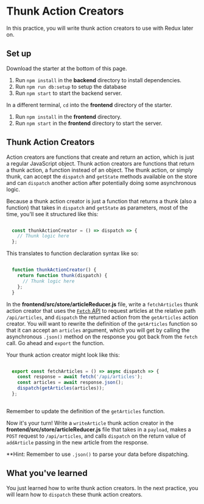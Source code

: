 # Thunk Action Creators

In this practice, you will write thunk action creators to use with Redux later
on.

## Set up

Download the starter at the bottom of this page.

1. Run `npm install` in the **backend** directory to install dependencies.
2. Run `npm run db:setup` to setup the database
3. Run `npm start` to start the backend server.

In a different terminal, `cd` into the **frontend** directory of the starter.

1. Run `npm install` in the **frontend** directory.
2. Run `npm start` in the **frontend** directory to start the server.

## Thunk Action Creators

Action creators are functions that create and return an action, which is just
a regular JavaScript object. Thunk action creators are functions that return
a thunk action, a function instead of an object. The thunk action, or simply 
thunk, can accept the `dispatch` and `getState` methods available on the store 
and can `dispatch` another action after potentially doing some asynchronous 
logic.

Because a thunk action creator is just a function that returns a thunk (also a 
function) that takes in `dispatch` and `getState` as parameters, most of the 
time, you'll see it structured like this:

```js

  const thunkActionCreator = () => dispatch => {
    // Thunk logic here
  };

```

This translates to function declaration syntax like so:

```js

  function thunkActionCreator() {
    return function thunk(dispatch) {
      // Thunk logic here
    };
  }

```

In the **frontend/src/store/articleReducer.js** file, write a `fetchArticles`
thunk action creator that uses the [`Fetch` API][fetch] to request articles at
the relative path `/api/articles`, and `dispatch` the returned action from the
`getArticles` action creator. You will want to rewrite the definition of the
`getArticles` function so that it can accept an `articles` argument, which you
will get by calling the asynchronous `.json()` method on the response you got
back from the `fetch` call. Go ahead and `export` the function.

Your thunk action creator might look like this:

```js

  export const fetchArticles = () => async dispatch => {
    const response = await fetch('/api/articles');
    const articles = await response.json();
    dispatch(getArticles(articles));
  };
  
```

Remember to update the definition of the `getArticles` function.

Now it's your turn! Write a `writeArticle` thunk action creator in the
**frontend/src/store/articleReducer.js** file that takes in a `payload`, makes
a `POST` request to `/api/articles`, and calls `dispatch` on the return value of
`addArticle` passing in the new article from the response.

**Hint: Remember to use `.json()` to parse your data before dispatching. 

## What you've learned

You just learned how to write thunk action creators. In the next practice, you
will learn how to `dispatch` these thunk action creators.

[fetch]: https://developer.mozilla.org/en-US/docs/Web/API/Fetch_API
[starter]:https://github.com/orgs/appacademy-starters/repositories?type=all
